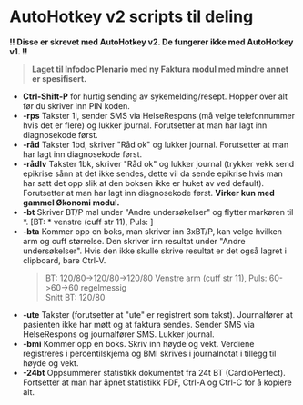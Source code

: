 # AutoHotkey v2 scripts til deling
**!! Disse er skrevet med AutoHotkey v2. De fungerer ikke med AutoHotkey v1. !!**

> **Laget til Infodoc Plenario med ny Faktura modul med mindre annet er spesifisert.**
- **Ctrl-Shift-P** for hurtig sending av sykemelding/resept. Hopper over alt før du skriver inn PIN koden.
- **-rps** Takster 1i, sender SMS via HelseRespons (må velge telefonnummer hvis det er flere) og lukker journal. Forutsetter at man har lagt inn diagnosekode først.
- **-råd** Takster 1bd, skriver "Råd ok" og lukker journal. Forutsetter at man har lagt inn diagnosekode først.
- **-rådlv** Takster 1bk, skriver "Råd ok" og lukker journal (trykker vekk send epikrise sånn at det ikke sendes, dette vil da sende epikrise hvis man har satt det opp slik at den boksen ikke er huket av ved default). Forutsetter at man har lagt inn diagnosekode først. **Virker kun med gammel Økonomi modul.**
- **-bt** Skriver BT/P mal under "Andre undersøkelser" og flytter markøren til *. [BT: * venstre (cuff str 11), Puls: ]
- **-bta** Kommer opp en boks, man skriver inn 3xBT/P, kan velge hvilken arm og cuff størrelse. Den skriver inn resultat under "Andre undersøkelser". Hvis den ikke skulle skrive resultat er det også lagret i clipboard, bare Ctrl-V.
    > BT: 120/80->120/80->120/80 Venstre arm (cuff str 11), Puls: 60->60->60 regelmessig\
    Snitt BT: 120/80
- **-ute** Takster (forutsetter at "ute" er registrert som takst). Journalfører at pasienten ikke har møtt og at faktura sendes. Sender SMS via HelseRespons og journalfører SMS. Lukker journal.
- **-bmi** Kommer opp en boks. Skriv inn høyde og vekt. Verdiene registreres i percentilskjema og BMI skrives i journalnotat i tillegg til høyde og vekt.
- **-24bt** Oppsummerer statistikk dokumentet fra 24t BT (CardioPerfect). Fortsetter at man har åpnet statistikk PDF, Ctrl-A og Ctrl-C for å kopiere alt.
